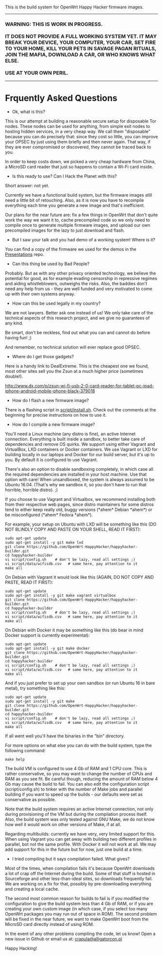 This is the build system for OpenWrt Happy Hacker firmware images.

---

### WARNING: THIS IS WORK IN PROGRESS. <br><br> IT DOES NOT PROVIDE A FULL WORKING SYSTEM YET. IT MAY BREAK YOUR DEVICE, YOUR COMPUTER, YOUR CAR, SET FIRE TO YOUR HOME, KILL YOUR PETS IN SAVAGE PAGAN RITUALS, JOIN THE MAFIA, DOWNLOAD A CAR, OR WHO KNOWS WHAT ELSE. <br><br> USE AT YOUR OWN PERIL.

---

Frquently Asked Questions
=========================

* Ok, what is this?

This is our attempt at building a reasonable secure setup for disposable Tor nodes. These nodes can be used for anything, from simple exit nodes to hosting hidden services, in a very cheap way. We call them "disposable" because you can do precisely that: since they cost so little, you can improve your OPSEC by just using them briefly and then never again. That way, if they are ever compromised or discovered, they cannot be traced back to you.

In order to keep costs down, we picked a very cheap hardware from China, a MicroSD card reader that just so happens to contain a Wi-Fi card inside.

* Is this ready to use? Can I Hack the Planet with this?

Short answer: not yet.

Currently we have a functional build system, but the firmware images still need a little bit of retouching. Also, as it is now you have to recompile everything each time you generate a new image and that's inefficient.

Our plans for the near future are: fix a few things in OpenWrt that don't quite work the way we want it to, cache precompiled code so we only need to compile once to generate multiple firmware images, and upload our own precompiled images for the lazy to just download and flash.

* But I saw your talk and you had demo of a working system! Where is it?

You can find a copy of the firmware we used for the demos in the [Presentations](https://github.com/OpenWrt-HappyHacker/Presentations/tree/master/Demos) repo.

* Can this thing be used by Bad People?

Probably. But as with any other privacy oriented technology, we believe the potential for good, as for example evading censorship in repressive regimes and aiding whistleblowers, outweighs the risks. Also, the baddies don't need any help from us - they are well funded and very motivated to come up with their own systems anyway.

* How can this be used legally in my country?

We are not lawyers. Better ask one instead of us! We only take care of the technical aspects of this research project, and we give no guarantees of any kind.

Be smart, don't be reckless, find out what you can and cannot do before having fun! ;)

And remember, no technical solution will ever replace good OPSEC.

* Where do I get those gadgets?

Here is a handy link to DealExtreme. This is the cheapest one we found, most other sites sell you the Zsun at a much higher price (sometimes double!).

  http://www.dx.com/p/zsun-wi-fi-usb-2-0-card-reader-for-tablet-pc-ipad-iphone-android-mobile-phone-black-379018

* How do I flash a new firmware image?

There is a flashing script in [script/install.sh](script/install.sh). Check out the comments at the beginning for precise instructions on how to use it.

* How do I compile a new firmware image?

You'll need a Linux machine (any distro is fine), an active Internet connection. Everything is built inside a sandbox, to better take care of dependencies and remove OS quirks. We support using either Vagrant and VirtualBox, LXD containers or Docker containers. We use Vagrant or LXD for building locally in our laptops and Docker for our build server, but it's up to you. By default it is configured to use Vagrant.

There's also an option to disable sandboxing completely, in which case all the required dependencies are installed in your host machine. Use that option with care! When unsandboxed, the system is always assumed to be Ubuntu 16.04. (That's why we sandbox it, so you don't have to run that horrible, horrible distro). ;)

If you choose to use Vagrant and Virtualbox, we recommend installing both from their respective web pages, since distro maintainers for some distros tend to either keep really old, buggy versions (\*ahem\* Debian \*ahem\*) or be misconfigured (\*ahem\* Fedora \*ahem\*).

For example, your setup on Ubuntu with LXD will be something like this (DO NOT BLINDLY COPY AND PASTE ON YOUR SHELL, READ IT FIRST):

```
sudo apt-get update
sudo apt-get install -y git make lxd
git clone https://github.com/OpenWrt-HappyHacker/happyhacker-builder.git
cd happyhacker-builder
vi script/config.sh    # don't be lazy, read all settings ;)
vi script/data/wifisdb.csv   # same here, pay attention to it
make all
```

On Debian with Vagrant it would look like this (AGAIN, DO NOT COPY AND PASTE, READ IT FIRST):

```
sudo apt-get update
sudo apt-get install -y git make vagrant virtualbox
git clone https://github.com/OpenWrt-HappyHacker/happyhacker-builder.git
cd happyhacker-builder
vi script/config.sh    # don't be lazy, read all settings ;)
vi script/data/wifisdb.csv   # same here, pay attention to it
make all
```

On Debian with Docker it may be something like this (do bear in mind Docker support is currently experimental):

```
sudo apt-get update
sudo apt-get install -y git make docker
git clone https://github.com/OpenWrt-HappyHacker/happyhacker-builder.git
cd happyhacker-builder
vi script/config.sh    # don't be lazy, read all settings ;)
vi script/data/wifisdb.csv   # same here, pay attention to it
make all
```

And if you just prefer to set up your own sandbox (or run Ubuntu 16 in bare metal), try something like this:
```
sudo apt-get update
sudo apt-get install -y git make
git clone https://github.com/OpenWrt-HappyHacker/happyhacker-builder.git
cd happyhacker-builder
vi script/config.sh    # don't be lazy, read all settings ;)
vi script/data/wifisdb.csv   # same here, pay attention to it
make all
```

If all went well you'll have the binaries in the "bin" directory.

For more options on what else you can do with the build system, type the following command:

```
make help
```

The build VM is configured to use 4 Gb of RAM and 1 CPU core. This is rather conservative, so you may want to change the number of CPUs and RAM as you see fit. Be careful though, reducing the amount of RAM below 4 Gb may cause the build to fail. You can also edit the configuration script (script/config.sh) to tinker with the number of Make jobs and parallel building if you want to speed up the builds - our defaults were set as conservative as possible.

Note that the build system requires an active Internet connection, not only during provisioning of the VM but during the compilation process itself. Also, the build system was only tested against GNU Make, we do not know how well it would work on other versions of Make, if at all.

Regarding multibuilds: currently we have very, very limited support for this. When using Vagrant you can get away with building two different profiles in parallel, bot not the same profile. With Docker it will not work at all. We may add support for this in the future but for now, just one build at a time.

* I tried compiling but it says compilation failed. What gives?

Most of the times, when compilation fails it's because OpenWrt downloads a lot of crap off the Internet during the build. Some of that stuff is hosted in Sourceforge and other less-than-ideal sites, so downloads frequently fail. We are working on a fix for that, possibly by pre-downloading everything and creating a local cache.

The second most common reason for builds to fail is if you modified the configuration to give the build system less than 4 Gb of RAM, or if you are creating your own custom image (in which case, if you select too many OpenWrt packages you may run out of space in ROM). The second problem will be fixed in the near future, we want to make OpenWrt boot from the MicroSD card directly instead of using ROM.

In the event of any other problems compiling the code, let us know! Open a new issue in Github or email us at: crapula@alligatorcon.pl

Happy Hacking!
